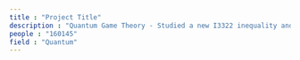 ```yaml
---
title : "Project Title"
description : "Quantum Game Theory - Studied a new I3322 inequality and designed a Game based on it, such that the payoff from quantum strategies exceeds the classical bayesian equilibrium payoffs. Also quantum social welfare solution exceeds that for all classical strategies, at ISI Kolkata (2017). Currently writing a paper on the same."
people : "160145"
field : "Quantum"
---
```

